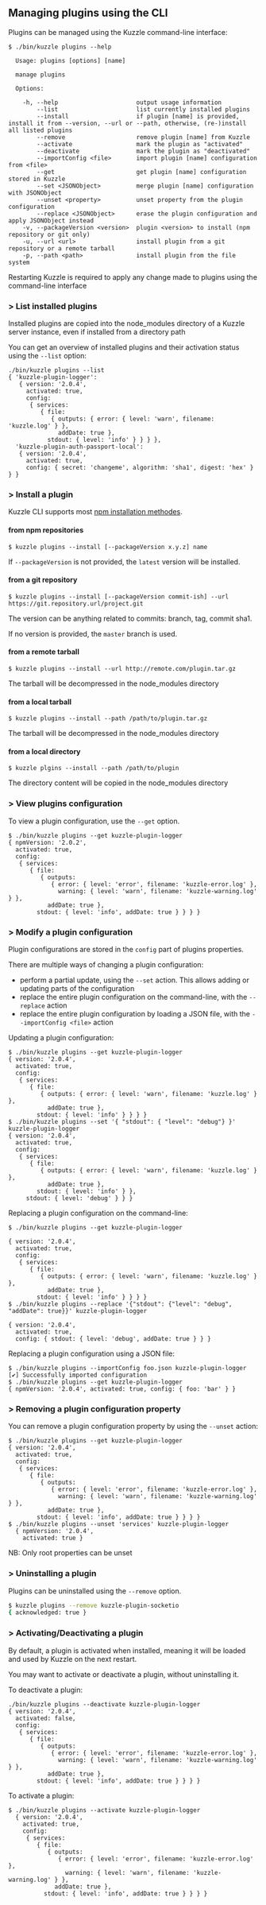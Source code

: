 ## Managing plugins using the CLI

Plugins can be managed using the Kuzzle command-line interface:

```
$ ./bin/kuzzle plugins --help

  Usage: plugins [options] [name]

  manage plugins

  Options:

    -h, --help                      output usage information
        --list                      list currently installed plugins
        --install                   if plugin [name] is provided, install it from --version, --url or --path, otherwise, (re-)install all listed plugins
        --remove                    remove plugin [name] from Kuzzle
        --activate                  mark the plugin as "activated"
        --deactivate                mark the plugin as "deactivated"
        --importConfig <file>       import plugin [name] configuration from <file>
        --get                       get plugin [name] configuration stored in Kuzzle
        --set <JSONObject>          merge plugin [name] configuration with JSONObject
        --unset <property>          unset property from the plugin configuration
        --replace <JSONObject>      erase the plugin configuration and apply JSONObject instead
    -v, --packageVersion <version>  plugin <version> to install (npm repository or git only)
    -u, --url <url>                 install plugin from a git repository or a remote tarball
    -p, --path <path>               install plugin from the file system

```

<aside class="warning">Restarting Kuzzle is required to apply any change made to plugins using the command-line interface</aside>

### > List installed plugins

<aside class="note">Installed plugins are copied into the node_modules directory of a Kuzzle server instance, even if installed from a directory path</aside>

You can get an overview of installed plugins and their activation status using the ``--list`` option:

```
./bin/kuzzle plugins --list
{ 'kuzzle-plugin-logger':
   { version: '2.0.4',
     activated: true,
     config:
      { services:
         { file:
            { outputs: { error: { level: 'warn', filename: 'kuzzle.log' } },
              addDate: true },
           stdout: { level: 'info' } } } },
  'kuzzle-plugin-auth-passport-local':
   { version: '2.0.4',
     activated: true,
     config: { secret: 'changeme', algorithm: 'sha1', digest: 'hex' } } }
```

### > Install a plugin

Kuzzle CLI supports most [npm installation methodes](https://docs.npmjs.com/cli/install).

#### from npm repositories

```shell
$ kuzzle plugins --install [--packageVersion x.y.z] name
```

If `--packageVersion` is not provided, the `latest` version will be installed.

#### from a git repository

```shell
$ kuzzle plugins --install [--packageVersion commit-ish] --url https://git.repository.url/project.git
```

The version can be anything related to commits: branch, tag, commit sha1.

If no version is provided, the `master` branch is used.

#### from a remote tarball

```shell
$ kuzzle plugins --install --url http://remote.com/plugin.tar.gz
```

<aside class="note">The tarball will be decompressed in the node_modules directory</aside>

#### from a local tarball

```shell
$ kuzzle plugins --install --path /path/to/plugin.tar.gz
```
<aside class="note">The tarball will be decompressed in the node_modules directory</aside>

#### from a local directory

```shell
$ kuzzle plgins --install --path /path/to/plugin
```

<aside class="note">The directory content will be copied in the node_modules directory</aside>

### > View plugins configuration

To view a plugin configuration, use the `--get` option.

```
$ ./bin/kuzzle plugins --get kuzzle-plugin-logger
{ npmVersion: '2.0.2',
  activated: true,
  config:
   { services:
      { file:
         { outputs:
            { error: { level: 'error', filename: 'kuzzle-error.log' },
              warning: { level: 'warn', filename: 'kuzzle-warning.log' } },
           addDate: true },
        stdout: { level: 'info', addDate: true } } } }
```

### > Modify a plugin configuration

Plugin configurations are stored in the `config` part of plugins properties.

There are multiple ways of changing a plugin configuration:

* perform a partial update, using the ``--set`` action. This allows adding or updating parts of the configuration
* replace the entire plugin configuration on the command-line, with the ``--replace`` action
* replace the entire plugin configuration by loading a JSON file, with the ``--importConfig <file>`` action

Updating a plugin configuration:

```
$ ./bin/kuzzle plugins --get kuzzle-plugin-logger
{ version: '2.0.4',
  activated: true,
  config:
   { services:
      { file:
         { outputs: { error: { level: 'warn', filename: 'kuzzle.log' } },
           addDate: true },
        stdout: { level: 'info' } } } }
$ ./bin/kuzzle plugins --set '{ "stdout": { "level": "debug"} }' kuzzle-plugin-logger
{ version: '2.0.4',
  activated: true,
  config:
   { services:
      { file:
         { outputs: { error: { level: 'warn', filename: 'kuzzle.log' } },
           addDate: true },
        stdout: { level: 'info' } },
     stdout: { level: 'debug' } } }
```

Replacing a plugin configuration on the command-line:

```
$ ./bin/kuzzle plugins --get kuzzle-plugin-logger

{ version: '2.0.4',
  activated: true,
  config:
   { services:
      { file:
         { outputs: { error: { level: 'warn', filename: 'kuzzle.log' } },
           addDate: true },
        stdout: { level: 'info' } } } }
$ ./bin/kuzzle plugins --replace '{"stdout": {"level": "debug", "addDate": true}}' kuzzle-plugin-logger

{ version: '2.0.4',
  activated: true,
  config: { stdout: { level: 'debug', addDate: true } } }
```

Replacing a plugin configuration using a JSON file:

```
$ ./bin/kuzzle plugins --importConfig foo.json kuzzle-plugin-logger
[✔] Successfully imported configuration
$ ./bin/kuzzle plugins --get kuzzle-plugin-logger
{ npmVersion: '2.0.4', activated: true, config: { foo: 'bar' } }
```


### > Removing a plugin configuration property

You can remove a plugin configuration property by using the ``--unset`` action:

```
$ ./bin/kuzzle plugins --get kuzzle-plugin-logger
{ version: '2.0.4',
  activated: true,
  config:
   { services:
      { file:
         { outputs:
            { error: { level: 'error', filename: 'kuzzle-error.log' },
              warning: { level: 'warn', filename: 'kuzzle-warning.log' } },
           addDate: true },
        stdout: { level: 'info', addDate: true } } } }
$ ./bin/kuzzle plugins --unset 'services' kuzzle-plugin-logger
  { npmVersion: '2.0.4',
    activated: true }
```
<aside class="notice">NB: Only root properties can be unset</aside>

### > Uninstalling a plugin

Plugins can be uninstalled using the ``--remove`` option.

```sh
$ kuzzle plugins --remove kuzzle-plugin-socketio
{ acknowledged: true }
```

### > Activating/Deactivating a plugin

By default, a plugin is activated when installed, meaning it will be loaded and used by Kuzzle on the next restart.

You may want to activate or deactivate a plugin, without uninstalling it.

To deactivate a plugin:

```
./bin/kuzzle plugins --deactivate kuzzle-plugin-logger
{ version: '2.0.4',
  activated: false,
  config:
   { services:
      { file:
         { outputs:
            { error: { level: 'error', filename: 'kuzzle-error.log' },
              warning: { level: 'warn', filename: 'kuzzle-warning.log' } },
           addDate: true },
        stdout: { level: 'info', addDate: true } } } }
```


To activate a plugin:

```
$ ./bin/kuzzle plugins --activate kuzzle-plugin-logger
  { version: '2.0.4',
    activated: true,
    config:
     { services:
        { file:
           { outputs:
              { error: { level: 'error', filename: 'kuzzle-error.log' },
                warning: { level: 'warn', filename: 'kuzzle-warning.log' } },
             addDate: true },
          stdout: { level: 'info', addDate: true } } } }
```
